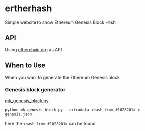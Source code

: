 # ertherhash
Simple website to show Ethereum Genesis Block Hash

## API
Using [etherchain.org](https://etherchain.org/frontier) as API

## When to Use
When you want to generate the Ethereum Genesis block

### Genesis block generator

[mk_genesis_block.py](https://github.com/ethereum/genesis_block_generator)

```
python mk_genesis_block.py --extradata <hash_from_#1028201> > genesis.json
```

here the `<hash_from_#1028201>` can be found
